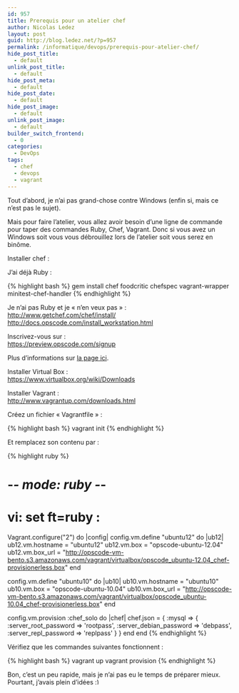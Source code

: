 ```yaml
---
id: 957
title: Prerequis pour un atelier chef
author: Nicolas Ledez
layout: post
guid: http://blog.ledez.net/?p=957
permalink: /informatique/devops/prerequis-pour-atelier-chef/
hide_post_title:
  - default
unlink_post_title:
  - default
hide_post_meta:
  - default
hide_post_date:
  - default
hide_post_image:
  - default
unlink_post_image:
  - default
builder_switch_frontend:
  - 0
categories:
  - DevOps
tags:
  - chef
  - devops
  - vagrant
---
```

Tout d&rsquo;abord, je n&rsquo;ai pas grand-chose contre Windows (enfin si, mais ce n&rsquo;est pas le sujet).

Mais pour faire l&rsquo;atelier, vous allez avoir besoin d&rsquo;une ligne de commande pour taper des commandes Ruby, Chef, Vagrant. Donc si vous avez un Windows soit vous vous débrouillez lors de l&rsquo;atelier soit vous serez en binôme.

Installer chef :

J&rsquo;ai déjà Ruby :

{% highlight bash %}
    gem install chef foodcritic chefspec vagrant-wrapper minitest-chef-handler
{% endhighlight %}

Je n&rsquo;ai pas Ruby et je &laquo;&nbsp;n&rsquo;en veux pas&nbsp;&raquo; :  
<http://www.getchef.com/chef/install/>  
<http://docs.opscode.com/install_workstation.html>

Inscrivez-vous sur :  
<https://preview.opscode.com/signup>

Plus d&rsquo;informations sur [la page ici][1].

Installer Virtual Box :  
<https://www.virtualbox.org/wiki/Downloads>

Installer Vagrant :  
<http://www.vagrantup.com/downloads.html>

Créez un fichier &laquo;&nbsp;Vagrantfile&nbsp;&raquo; :

{% highlight bash %}
    vagrant init
{% endhighlight %}

Et remplacez son contenu par :

{% highlight ruby %}
# -*- mode: ruby -*-
# vi: set ft=ruby :

Vagrant.configure("2") do |config|
  config.vm.define "ubuntu12" do |ub12|
    ub12.vm.hostname = "ubuntu12"
    ub12.vm.box = "opscode-ubuntu-12.04"
    ub12.vm.box_url = "http://opscode-vm-bento.s3.amazonaws.com/vagrant/virtualbox/opscode_ubuntu-12.04_chef-provisionerless.box"
  end

  config.vm.define "ubuntu10" do |ub10|
    ub10.vm.hostname = "ubuntu10"
    ub10.vm.box = "opscode-ubuntu-10.04"
    ub10.vm.box_url = "http://opscode-vm-bento.s3.amazonaws.com/vagrant/virtualbox/opscode_ubuntu-10.04_chef-provisionerless.box"
  end

  config.vm.provision :chef_solo do |chef|
    chef.json = {
      :mysql => {
        :server_root_password => 'rootpass',
        :server_debian_password => 'debpass',
        :server_repl_password => 'replpass'
      }
    }
  end
end
{% endhighlight %}

Vérifiez que les commandes suivantes fonctionnent :

{% highlight bash %}
vagrant up
vagrant provision
{% endhighlight %}

Bon, c&rsquo;est un peu rapide, mais je n&rsquo;ai pas eu le temps de préparer mieux. Pourtant, j&rsquo;avais plein d&rsquo;idées <img src="smilies/simple-smile.png" alt=":)" class="wp-smiley" style="height: 1em; max-height: 1em;" />

 [1]: http://blog.ledez.net/informatique/utiliser-chef-1-opscode/ "Utiliser chef #1 – Création d’un compte chez Opscode"
